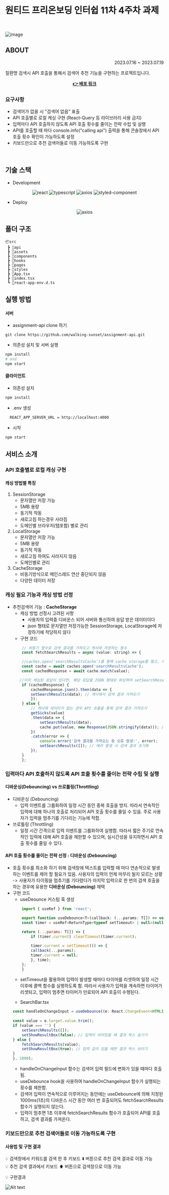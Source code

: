 # 원티드 프리온보딩 인터쉽 11차 4주차 과제

<br />

![image](https://github.com/wanted-pre-onboarding-11th-14team/pre-onboarding-11th-3-14/assets/109052469/1c8eccee-5a37-46df-b810-d22fd375f4ba)


## ABOUT

<div>
  <div style="text-align: right"> 2023.07.16 ~ 2023.07.19 </div>
    <p> 질환명 검색시 API 호출을 통해서 검색어 추천 기능을 구현하는 프로젝트입니다. </p>
    <div align="center"><a href="https://pre-onboarding-11th-4-14-basf9e2yq-jyhan14.vercel.app/"><strong>👉 배포 링크</strong></a> </div>

   ### 요구사항
   - 검색어가 없을 시 "검색어 없음" 표출
   - API 호출별로 로컬 캐싱 구현 (React-Query 등 라이브러리 사용 금지)
   - 입력마다 API 호출하지 않도록 API 호출 횟수를 줄이는 전략 수립 및 실행
   - API를 호출할 때 마다 console.info("calling api") 출력을 통해 콘솔창에서 API 호출 횟수 확인이 가능하도록 설정
   - 키보드만으로 추천 검색어들로 이동 가능하도록 구현 <br/>

</div>

<br />

## 기술 스택

- Development

<div align="center"> 
<img alt="react" src="https://img.shields.io/badge/react-61DAFB?style=for-the-badge&logo=react&logoColor=black">
<img alt="typescript" src="https://img.shields.io/badge/TypeScript-007ACC?style=for-the-badge&logo=typescript&logoColor=white">
<img alt="axios" src ="https://img.shields.io/badge/axios-black.svg?&style=for-the-badge&logo=axios&logoColor=white"/>
<img alt="styled-component" src="https://img.shields.io/badge/styledComponents-DB7093?style=for-the-badge&logo=styledComponents&logoColor=white">
</div>
 
 - Deploy
<div align="center"> 
<img alt="axios" src ="https://img.shields.io/badge/vercel-black.svg?&style=for-the-badge&logo=vercel&logoColor=white"/>
  </div>

## 폴더 구조

```
📦src
 ┣ 📂api
 ┣ 📂assets
 ┣ 📂components
 ┣ 📂hooks
 ┣ 📂pages
 ┣ 📂styles
 ┣ 📜App.tsx
 ┣ 📜index.tsx
 ┗ 📜react-app-env.d.ts
```

## 실행 방법
#### 서버
- assignment-api clone 하기
```
git clone https://github.com/walking-sunset/assignment-api.git
```
- 의존성 설치 및 서버 실행
```bash
npm install
# and
npm start
```

#### 클라이언트

- 의존성 설치

```bash
npm install
```

- .env 생성

```bash
  REACT_APP_SERVER_URL = http://localhost:4000
```

- 시작

```bash
npm start
```


## 서비스 소개
### API 호출별로 로컬 캐싱 구현
#### 캐싱 방법별 특징
1. SessionStorage
    * 문자열만 저장 가능
    * 5MB 용량
    * 동기적 작동
    * 새로고침 하는경우 사라짐
    * 도메인별 브라우저(탭포함) 별로 관리
2.  LocalStorage
    * 문자열만 저장 가능
    * 5MB 용량
    * 동기적 작동
    * 새로고침 하여도 사라지지 않음
    * 도메인별로 관리
3. CacheStorage
    * 비동기방식으로 메인스레드 연산 중단되지 않음
    * 다양한 데이터 저장
### 캐싱 필요 기능과 캐싱 방법 선정
* 추천검색어 기능 : <b>CacheStorage</b>
    * 캐싱 방법 선정시 고려된 사항
        * 사용자의 입력중 디바운스 되어 서버와 통신하여 응답 받은 데이터이다
        * json 형태로 문자열만 저장가능한 SessionStorage, LocalStorage에 저장하기에 적당하지 않다
    * 구현 코드
    ```javaScript
        // 비동기 함수로 검색 결과를 가져오고 캐시에 저장하는 함수
        const fetchSearchResults = async (value: string) => {

        //caches.open('searchResultsCache')를 통해 cache storage를 열고, 이미 캐싱된 응답 데이터를 확인
        const cache = await caches.open('searchResultsCache');
        const cachedResponse = await cache.match(value);

       //이미 캐싱된 응답이 있다면, 해당 응답을 JSON 형태로 파싱하여 setSearchResults 함수를 통해 검색 결과를 설정
        if (cachedResponse) {
            cachedResponse.json().then(data => {
            setSearchResults(data); // 캐시에서 검색 결과 가져오기
            });
        } else {
            // 캐시에 데이터가 없는 경우 API 호출을 통해 검색 결과 가져오기
            getSicks(value)
            .then(data => {
                setSearchResults(data);
                cache.put(value, new Response(JSON.stringify(data))); // 추천 검색 결과를 캐시에 저장
            })
            .catch(error => {
                console.error('검색 결과를 가져오는 중 오류 발생:', error);
                setSearchResults([]); // 에러 발생 시 검색 결과 초기화
            });
        }
        };
    ```
### 입력마다 API 호출하지 않도록 API 호출 횟수를 줄이는 전략 수립 및 실행
#### 디바운싱(Debouncing) vs 쓰로틀링(Throttling)
- 디바운싱 (Debouncing)
    - 입력 이벤트를 그룹화하여 일정 시간 동안 중복 호출을 방지. 따라서 연속적인 입력에 대해 하나의 호출로 처리되어 API 호출 횟수를 줄일 수 있음. 주로 사용자가 입력을 멈추기를 기다리는 기능에 적합.
- 쓰로틀링 (Throttling)
    - 일정 시간 간격으로 입력 이벤트를 그룹화하여 실행함. 따라서 짧은 주기로 연속적인 입력에 대해 API 호출을 제한할 수 있으며, 실시간성을 유지하면서 API 호출 횟수를 줄일 수 있다.
#### API 호출 횟수를 줄이는 전략 선정 : 디바운싱 (Debouncing)
- 호출 횟수를 최소화 하기 위해 검색창에 텍스트를 입력할 때 마다 연손적으로 발생하는 이벤트를 제어 할 필요가 있음. 사용자의 입력이 언제 마무리 될지 모르는 상황 -> 사용자가 타이핑을 멈추기를 기다렸다가 마지막 입력으로 한 번의 검색 호출을 하는 경우에 유용한 <b>디바운싱 (Debouncing)</b> 채택
- 구현 코드
    - useDeounce 커스텀 훅 생성 
    ```js
        import { useRef } from 'react';

        export function useDebounce<T>(callback: (...params: T[]) => void, time: number) {
        const timer = useRef<ReturnType<typeof setTimeout> | null>(null);
        
        return (...params: T[]) => {
            if (timer.current) clearTimeout(timer.current);

            timer.current = setTimeout(() => {
            callback(...params);
            timer.current = null;
            }, time);
        };
        }
    ```
    -  setTimeout을 활용하여 입력이 발생할 때마다 타이머를 리셋하여 일정 시간 이후에 콜백 함수를 실행하도록 함. 따라서 사용자가 입력을 계속하면 타이머가 리셋되고, 입력이 멈추면 타이머가 만료되어 API 호출이 수행된다.

    - SearchBar.tsx
    ```js
    const handleOnChangeInput = useDebounce((e: React.ChangeEvent<HTMLInputElement>) => {
        
    const value = e.target.value.trim();
    if (value === '') {
        setSearchResults([]);
        setShowResultBox(false); // 입력이 비어있을 때 결과 박스 숨기기
    } else {
        fetchSearchResults(value);
        setShowResultBox(true); // 입력 값이 있을 때만 결과 박스 보이기
    }
    }, 1000);

    ```
    - handleOnChangeInput 함수는 검색어 입력 필드에 변화가 있을 때마다 호출됨.
    - useDebounce hook을 사용하여 handleOnChangeInput 함수가 실행되는 횟수를 제한함. 
    - 검색어 입력이 연속적으로 이루어지는 동안에는 useDebounce에 의해 지정된 1000ms(1초)의 디바운스 시간 동안 여러 번 호출되어도 fetchSearchResults 함수가 실행되지 않는다.
    - 입력이 멈추면 1초 이후에 fetchSearchResults 함수가 호출되어 API를 호출하고, 검색 결과를 가져온다.
### 키보드만으로 추천 검색어들로 이동 가능하도록 구현
#### 사용법 및 구현 결과
💡 검색창에서 키워드를 검색 한 후 키보드 ⬇️ 버튼으로 추천 검색 결과로 이동 가능 <br/>
💡 추천 검색 결과에서 키보드 ⬆️ 버튼으로 검색창으로 이동 가능  <br/>

💡 구현결과

![Alt text](/src/assets/img/README_keyboard_example.gif)
<br />

